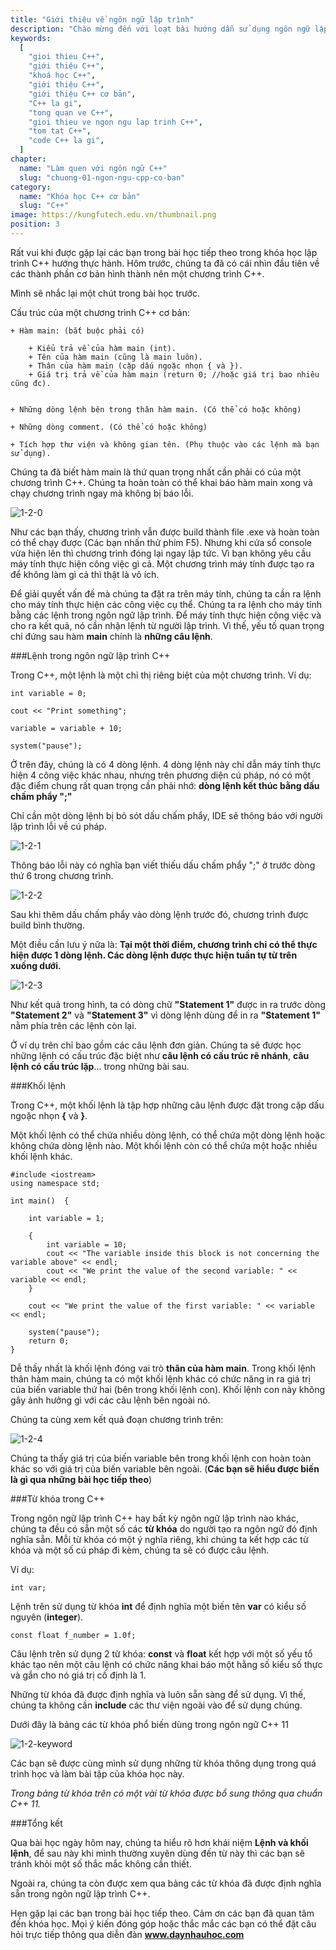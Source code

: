```yaml
---
title: "Giới thiệu về ngôn ngữ lập trình"
description: "Chào mừng đến với loạt bài hướng dẫn sử dụng ngôn ngữ lập trình C++! Loạt bài hướng dẫn này được thiết kế cho những người chưa hoặc biết một ít lập trình."
keywords:
  [
    "gioi thieu C++",
    "giới thiệu C++",
    "khoá học C++",
    "giới thiệu C++",
    "giới thiệu C++ cơ bản",
    "C++ la gi",
    "tong quan ve C++",
    "gioi thieu ve ngon ngu lap trinh C++",
    "tom tat C++",
    "code C++ la gi",
  ]
chapter:
  name: "Làm quen với ngôn ngữ C++"
  slug: "chuong-01-ngon-ngu-cpp-co-ban"
category:
  name: "Khóa học C++ cơ bản"
  slug: "C++"
image: https://kungfutech.edu.vn/thumbnail.png
position: 3
---
```

﻿Rất vui khi được gặp lại các bạn trong bài học tiếp theo trong khóa học lập trình C++ hướng thực hành. Hôm trước, chúng ta đã có cái nhìn đầu tiên về các thành phần cơ bản hình thành nên một chương trình C++.

Mình sẽ nhắc lại một chút trong bài học trước.

Cấu trúc của một chương trình C++ cơ bản:
	
	+ Hàm main: (bắt buộc phải có)

		+ Kiểu trả về của hàm main (int).
		+ Tên của hàm main (cũng là main luôn).
		+ Thân của hàm main (cặp dấu ngoặc nhọn { và }).
		+ Giá trị trả về của hàm main (return 0; //hoặc giá trị bao nhiêu cũng đc).
		

	+ Những dòng lệnh bên trong thân hàm main. (Có thể có hoặc không)
	
	+ Những dòng comment. (Có thể có hoặc không)
	
	+ Tích hợp thư viện và không gian tên. (Phụ thuộc vào các lệnh mà bạn sử dụng).


Chúng ta đã biết hàm main là thứ quan trọng nhất cần phải có của một chương trình C++. Chúng ta hoàn toàn có thể khai báo hàm main xong và chạy chương trình ngay mà không bị báo lỗi.

![1-2-0](https://github.com/daynhauhoc/cppcoban/assets/88678933/0866e34d-5191-494a-8211-fa41c9a8a5df)


Như các bạn thấy, chương trình vẫn được build thành file .exe và hoàn toàn có thể chạy được (Các bạn nhấn thử phím F5). Nhưng khi cửa sổ console vừa hiện lên thì chương trình đóng lại ngay lập tức. Vì bạn không yêu cầu máy tính thực hiện công việc gì cả. Một chương trình máy tính được tạo ra để không làm gì cả thì thật là vô ích.

Để giải quyết vấn đề mà chúng ta đặt ra trên máy tính, chúng ta cần ra lệnh cho máy tính thực hiện các công việc cụ thể. Chúng ta ra lệnh cho máy tính bằng các lệnh trong ngôn ngữ lập trình. Để máy tính thực hiện công việc và cho ra kết quả, nó cần nhận lệnh từ người lập trình. Vì thế, yếu tố quan trọng chỉ đứng sau hàm **main** chính là **những câu lệnh**.

###Lệnh trong ngôn ngữ lập trình C++

Trong C++, một lệnh là một chỉ thị riêng biệt của một chương trình. 
Ví dụ:

	int variable = 0;
	
	cout << "Print something";

	variable = variable + 10;

	system("pause");

Ở trên đây, chúng là có 4 dòng lệnh. 4 dòng lệnh này chỉ dẫn máy tính thực hiện 4 công việc khác nhau, nhưng trên phương diện cú pháp, nó có một đặc điểm chung rất quan trọng cần phải nhớ: **dòng lệnh kết thúc bằng dấu chấm phẩy ";"**

Chỉ cần một dòng lệnh bị bỏ sót dấu chấm phẩy, IDE sẽ thông báo với người lập trình lỗi về cú pháp.

![1-2-1](https://github.com/daynhauhoc/cppcoban/assets/88678933/956d2407-ce3b-4095-a717-ff04b72e2935)


Thông báo lỗi này có nghĩa bạn viết thiếu dấu chấm phẩy ";" ở trước dòng thứ 6 trong chương trình.

![1-2-2](https://github.com/daynhauhoc/cppcoban/assets/88678933/931e8168-0498-4bcd-a99a-82ee16335e84)


Sau khi thêm dấu chấm phẩy vào dòng lệnh trước đó, chương trình được build bình thường.

Một điều cần lưu ý nữa là: **Tại một thời điểm, chương trình chỉ có thể thực hiện được 1 dòng lệnh. Các dòng lệnh được thực hiện tuần tự từ trên xuống dưới.**

![1-2-3](https://github.com/daynhauhoc/cppcoban/assets/88678933/feed4b79-5b03-416c-a1e1-fd3f532722db)


Như kết quả trong hình, ta có dòng chữ **"Statement 1"** được in ra trước dòng **"Statement 2"** và **"Statement 3"** vì dòng lệnh dùng để in ra **"Statement 1"** nằm phía trên các lệnh còn lại.

Ở ví dụ trên chỉ bao gồm các câu lệnh đơn giản. Chúng ta sẽ được học những lệnh có cấu trúc đặc biệt như **câu lệnh có cấu trúc rẽ nhánh**, **câu lệnh có cấu trúc lặp**... trong những bài sau.

###Khối lệnh

Trong C++, một khối lệnh là tập hợp những câu lệnh được đặt trong cặp dấu ngoặc nhọn **{** và **}**.

Một khối lệnh có thể chứa nhiều dòng lệnh, có thể chứa một dòng lệnh hoặc không chứa dòng lệnh nào. Một khối lệnh còn có thể chứa một hoặc nhiều khối lệnh khác.

	#include <iostream>
	using namespace std;

	int main()	{
	
		int variable = 1;
	
		{
			int variable = 10;
			cout << "The variable inside this block is not concerning the variable above" << endl;
			cout << "We print the value of the second variable: " << variable << endl;
		}
	
		cout << "We print the value of the first variable: " << variable << endl;
	
		system("pause");
		return 0;
	}

Dễ thấy nhất là khối lệnh đóng vai trò **thân của hàm main**. Trong khối lệnh thân hàm main, chúng ta có một khối lệnh khác có chức năng in ra giá trị của biến variable thứ hai (bên trong khối lệnh con). Khối lệnh con này không gây ảnh hưởng gì với các câu lệnh bên ngoài nó.

Chúng ta cùng xem kết quả đoạn chương trình trên:

![1-2-4](https://github.com/daynhauhoc/cppcoban/assets/88678933/3ce4d67a-5087-4066-92a8-e58983dd043a)


Chúng ta thấy giá trị của biến variable bên trong khối lệnh con hoàn toàn khác so với giá trị của biến variable bên ngoài. (**Các bạn sẽ hiểu được biến là gì qua những bài học tiếp theo**)

###Từ khóa trong C++

Trong ngôn ngữ lập trình C++ hay bất kỳ ngôn ngữ lập trình nào khác, chúng ta đều có sẵn một số các **từ khóa** do người tạo ra ngôn ngữ đó định nghĩa sẵn. Mỗi từ khóa có một ý nghĩa riêng, khi chúng ta kết hợp các từ khóa và một số cú pháp đi kèm, chúng ta sẽ có được câu lệnh.

Ví dụ:

	int var;

Lệnh trên sử dụng từ khóa **int** để định nghĩa một biến tên **var** có kiểu số nguyên (**integer**).

	const float f_number = 1.0f;

Câu lệnh trên sử dụng 2 từ khóa: **const** và **float** kết hợp với một số yếu tổ khác tạo nên một câu lệnh có chức năng khai báo một hằng số kiểu số thực và gắn cho nó giá trị cố định là 1.

Những từ khóa đã được định nghĩa và luôn sẵn sàng để sử dụng. Vì thế, chúng ta không cần **include** các thư viện ngoài vào để sử dụng chúng.

Dưới đây là bảng các từ khóa phổ biến dùng trong ngôn ngữ C++ 11

![1-2-keyword](https://github.com/daynhauhoc/cppcoban/assets/88678933/6af86e23-3ed3-4816-b88e-cf20ca38de59)


Các bạn sẽ được cùng mình sử dụng những từ khóa thông dụng trong quá trình học và làm bài tập của khóa học này.

*Trong bảng từ khóa trên có một vài từ khóa được bổ sung thông qua chuẩn C++ 11.*

###Tổng kết

Qua bài học ngày hôm nay, chúng ta hiểu rõ hơn khái niệm **Lệnh và khối lệnh**, để sau này khi mình thường xuyên dùng đến từ này thì các bạn sẽ tránh khỏi một số thắc mắc không cần thiết.

Ngoài ra, chúng ta còn được xem qua bảng các từ khóa đã được định nghĩa sẵn trong ngôn ngữ lập trình C++.

Hẹn gặp lại các bạn trong bài học tiếp theo. Cảm ơn các bạn đã quan tâm đến khóa học. Mọi ý kiến đóng góp hoặc thắc mắc các bạn có thể đặt câu hỏi trực tiếp thông qua diễn đàn **www.daynhauhoc.com**


